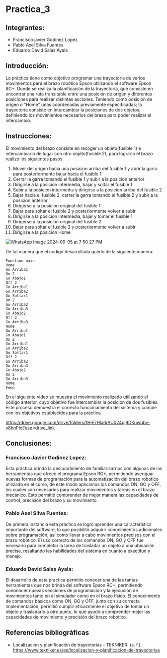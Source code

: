 # Practica_3
## Integrantes:  
- Francisco javier Godinez Lopez
- Pablo Axel Silva Fuentes
- Eduardo David Salas Ayala
## Introducción:  
La práctica tiene como objetivo programar una trayectoria de varios movimientos para el brazo robótico Epson utilizando el software Epson RC+. Donde se realiza la planificación de la trayectoria, que consiste en encontrar una ruta transitable entre una posición de origen y diferentes posiciones para realizar distintas acciones. Teniendo como posición de origen o "Home" unas coordenadas previamente especificadas; la trayectoria consiste en intercambiar la posiciones de dos objetos, definiendo los movimientos necesarios del brazo para poder realizar el intercambio.
## Instrucciones:  

El movimiento del brazo consiste en recoger un objeto(fusible 1) e intercambiarlo de lugar con otro objeto(fusible 2), para lograrlo el brazo realizo los siguientes pasos:
1. Mover del origen hacia una posicion arriba del fusible 1 y abrir la garra para posteriormente bajar hacia el fusible 1
2. Cerrar la garra tomando el fusible 1 y subir a la posicion anterior
4. Dirigirse a la posicion intermedia, bajar y soltar el fusible 1
6. Subir a la posicion intermedia y dirigirse a la posicion arriba del fusible 2
7. Bajar hacia el fusible 2, cerrar la garra tomando el fusible 2 y subir a la posicion anterior
8. Dirigerse a la posicion original del fusible 1
9. Bajar para soltar el fusible 2 y posteriormente volver a subir
10. Dirigirse a la posicion intermedia, bajar y tomar el fusible 1
11. Dirigerse a la posicion original del fusible 2
12. Bajar para soltar el fusible 2 y posteriormente volver a subir
13. Dirigirse a la posicion Home


![WhatsApp Image 2024-09-05 at 7 50 27 PM](https://github.com/user-attachments/assets/119bf538-65c7-435b-9ef4-b1bfec92188c)

De tal manera que el codigo desarrollado quedo de la siguiente manera:
```
Function main
Home
Go Arriba1
On 2
Go Abajo1
Off 2
Go Arriba1
Go Arriba2
Go Soltar1
On 2
Go Arriba2
Go Arriba3
Go Abajo2
Off 2
Go Arriba3
Home
Go Arriba1
Go Abajo1
On 2
Go Arriba1
Go Arriba2
Go Soltar1
Off 2
Go Arriba2
Go Arriba3
Go Abajo2
On 2
Go Arriba3
Home
Fend
```

En el siguiente video se muestra el movimiento realizado utilizando el código anterior, cuyo objetivo fue intercambiar la posicion de dos fusibles. Este proceso demuestra el correcto funcionamiento del sistema y cumple con los objetivos establecidos para la práctica

https://drive.google.com/drive/folders/1HjE7HlarkAU024qj9DKuwbbv-v8hnPId?usp=drive_link

## Conclusiones:  
### Francisco Javier Godinez Lopez:
Esta práctica brindó la descubrimiento de familiarizarnos con algunas de las herramientas que ofrece el programa Epson RC+, permitiendo averiguar nuevas formas de programación para la automatización del brazo robotico utilizado en el curso, de este modo aplicamos los comandos ON, GO y OFF, los cuales son necesarios para realizar movimientos y tareas en el brazo mecánico. Esto permitió comprender de mejor manera las capacidades de control, precisión del brazo y su movimiento.


### Pablo Axel Silva Fuentes: 
 De primera instancia esta práctica se logró aprender una característica importante del software, lo que posibilitó adquirir conocimientos adicionales sobre programación, así como llevar a cabo movimientos precisos con el brazo robótico. El uso correcto de los comandos ON, GO y OFF fue necesario para completar la tarea de trasladar un objeto a una ubicación precisa, resaltando las habilidades del sistema en cuanto a exactitud y manejo.

### Eduardo David Salas Ayala: 
El desarrollo de esta practica permitio conocer una de las tantas herramientas que nos brinda del software Epson RC+, permitiendo cononocer nuevas secciones de programación y la ejecución de movimientos tanto en el simulador como en el brazo físico. El conocimiento de comandos básicos como ON, GO y OFF, junto con su correcta implementación, permitió cumplir eficazmente el objetivo de tomar un objeto y trasladarlo a otro punto, lo que ayudó a comprender mejor las capacidades de movimiento y precisión del brazo robótico.

## Referencias bibliográficas
- Localización y planificación de trayectorias - TEKNIKER. (s. f.). https://www.tekniker.es/es/localizacion-y-planificacion-de-trayectorias
